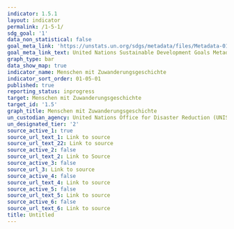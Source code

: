 ```yaml
---
indicator: 1.5.1
layout: indicator
permalink: /1-5-1/
sdg_goal: '1'
data_non_statistical: false
goal_meta_link: 'https://unstats.un.org/sdgs/metadata/files/Metadata-01-05-01.pdf '
goal_meta_link_text: United Nations Sustainable Development Goals Metadata (PDF 224 KB)
graph_type: bar
data_show_map: true
indicator_name: Menschen mit Zuwanderungsgeschichte
indicator_sort_order: 01-05-01
published: true
reporting_status: inprogress
target: Menschen mit Zuwanderungsgeschichte
target_id: '1.5'
graph_title: Menschen mit Zuwanderungsgeschichte
un_custodian_agency: United Nations Office for Disaster Reduction (UNISDR)
un_designated_tier: '2'
source_active_1: true
source_url_text_1: Link to source
source_url_text_22: Link to source
source_active_2: false
source_url_text_2: Link to Source
source_active_3: false
source_url_3: Link to source
source_active_4: false
source_url_text_4: Link to source
source_active_5: false
source_url_text_5: Link to source
source_active_6: false
source_url_text_6: Link to source
title: Untitled
---
```


